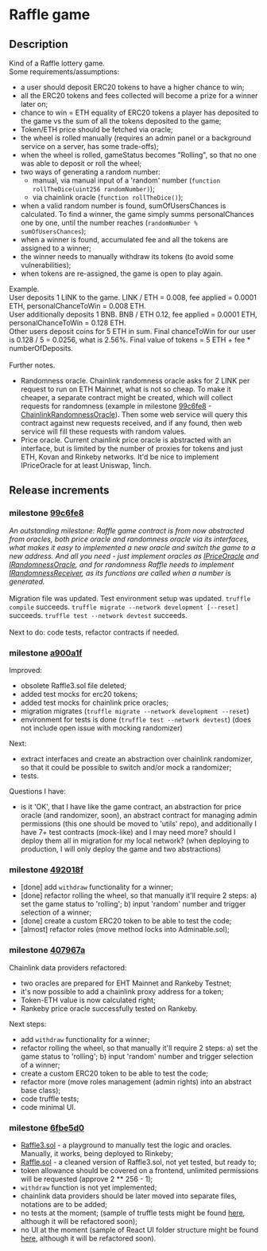 # Raffle game

## Description
Kind of a Raffle lottery game.
<br/>
Some requirements/assumptions:

- a user should deposit ERC20 tokens to have a higher chance to win;
- all the ERC20 tokens and fees collected will become a prize for a winner later on;
- chance to win = ETH equality of ERC20 tokens a player has deposited to the game vs the sum of all the tokens deposited to the game;
- Token/ETH price should be fetched via oracle;
- the wheel is rolled manually (requires an admin panel or a background service on a server, has some trade-offs);
- when the wheel is rolled, gameStatus becomes "Rolling", so that no one was able to deposit or roll the wheel;
- two ways of generating a random number:
  - manual, via manual input of a 'random' number (`function rollTheDice(uint256 randomNumber)`);
  - via chainlink oracle (`function rollTheDice()`);
- when a valid random number is found, sumOfUsersChances is calculated. To find a winner, the game simply summs personalChances one by one, until the number reaches (`randomNumber % sumOfUsersChances`);
- when a winner is found, accumulated fee and all the tokens are assigned to a winner;
- the winner needs to manually withdraw its tokens (to avoid some vulnerabilities);
- when tokens are re-assigned, the game is open to play again.

Example.
<br/>
User deposits 1 LINK to the game. LINK / ETH = 0.008, fee applied = 0.0001 ETH, personalChanceToWin = 0.008 ETH.
<br/>
User additionally deposits 1 BNB. BNB / ETH 0.12, fee applied = 0.0001 ETH, personalChanceToWin = 0.128 ETH.
<br/>
Other users deposit coins for 5 ETH in sum. Final chanceToWin for our user is 0.128 / 5 = 0.0256, what is 2.56%. Final value of tokens = 5 ETH + fee * numberOfDeposits.
<br/>
<br/>
Further notes.
- Randomness oracle. Chainlink randomness oracle asks for 2 LINK per request to run on ETH Mainnet, what is not so cheap. To make it cheaper, a separate contract might be created, which will collect requests for randomness (example in milestone [99c6fe8](https://github.com/artem-bayandin/blockchain-samples/commit/99c6fe8fa48f71540510fbe165a3ae545dd35ea7) - [ChainlinkRandomnessOracle](https://github.com/artem-bayandin/blockchain-samples/blob/99c6fe8fa48f71540510fbe165a3ae545dd35ea7/raffle/contracts/RandomnessOracle.sol)). Then some web service will query this contract against new requests received, and if any found, then web service will fill these requests with random values.
- Price oracle. Current chainlink price oracle is abstracted with an interface, but is limited by the number of proxies for tokens and just ETH, Kovan and Rinkeby networks. It'd be nice to implement IPriceOracle for at least Uniswap, 1inch.

## Release increments

### milestone [99c6fe8](https://github.com/artem-bayandin/blockchain-samples/commit/99c6fe8fa48f71540510fbe165a3ae545dd35ea7)

_An outstanding milestone: Raffle game contract is from now abstracted from oracles, both price oracle and randomness oracle via its interfaces, what makes it easy to implemented a new oracle and switch the game to a new address. And all you need - just implement oracles as [IPriceOracle](https://github.com/artem-bayandin/blockchain-samples/blob/99c6fe8fa48f71540510fbe165a3ae545dd35ea7/raffle/contracts/PriceOracle.sol) and [IRandomnessOracle](https://github.com/artem-bayandin/blockchain-samples/blob/99c6fe8fa48f71540510fbe165a3ae545dd35ea7/raffle/contracts/RandomnessOracle.sol), and for randomness Raffle needs to implement [IRandomnessReceiver](https://github.com/artem-bayandin/blockchain-samples/blob/99c6fe8fa48f71540510fbe165a3ae545dd35ea7/raffle/contracts/RandomnessOracle.sol), as its functions are called when a number is generated._
<br/>
<br/>
Migration file was updated. Test environment setup was updated. `truffle compile` succeeds. `truffle migrate --network development [--reset]` succeeds. `truffle test --network devtest` succeeds.
<br/>
<br/>
Next to do: code tests, refactor contracts if needed.

### milestone [a900a1f](https://github.com/artem-bayandin/blockchain-samples/commit/a900a1f1b1230b6f896e4f7f2a5534b0b3df79d4)

Improved:

- obsolete Raffle3.sol file deleted;
- added test mocks for erc20 tokens;
- added test mocks for chainlink price oracles;
- migration migrates (`truffle migrate --network development --reset`)
- environment for tests is done (`truffle test --network devtest`) (does not include open issue with mocking randomizer)

Next:
- extract interfaces and create an abstraction over chainlink randomizer, so that it could be possible to switch and/or mock a randomizer;
- tests.

Questions I have:

- is it 'OK', that I have like the game contract, an abstraction for price oracle (and randomizer, soon), an abstract contract for managing admin permissions (this one should be moved to 'utils' repo), and additionally I have 7+ test contracts (mock-like) and I may need more? should I deploy them all in migration for my local network? (when deploying to production, I will only deploy the game and two abstractions)

### milestone [492018f](https://github.com/artem-bayandin/blockchain-samples/commit/492018f92d33e8eb6c526953753acfed4da9b48a)

- [done] add `withdraw` functionality for a winner;
- [done] refactor rolling the wheel, so that manually it'll require 2 steps: a) set the game status to 'rolling'; b) input 'random' number and trigger selection of a winner;
- [done] create a custom ERC20 token to be able to test the code;
- [almost] refactor roles (move method locks into Adminable.sol);

### milestone [407967a](https://github.com/artem-bayandin/blockchain-samples/commit/407967af9e59f8cb3a1bef8448776fa6e21dc76c)

Chainlink data providers refactored:

- two oracles are prepared for EHT Mainnet and Rankeby Testnet;
- it's now possible to add a chainlink proxy address for a token;
- Token-ETH value is now calculated right;
- Rankeby price oracle successfully tested on Rankeby.

Next steps:

- add `withdraw` functionality for a winner;
- refactor rolling the wheel, so that manually it'll require 2 steps: a) set the game status to 'rolling'; b) input 'random' number and trigger selection of a winner;
- create a custom ERC20 token to be able to test the code;
- refactor more (move roles management (admin rights) into an abstract base class);
- code truffle tests;
- code minimal UI.

### milestone [6fbe5d0](https://github.com/artem-bayandin/blockchain-samples/tree/6fbe5d0c9fd517066e5f2f643ef18160debf91dc)
- [Raffle3.sol](https://github.com/artem-bayandin/blockchain-samples/blob/6fbe5d0c9fd517066e5f2f643ef18160debf91dc/raffle/contracts/Raffle3.sol) - a playground to manually test the logic and oracles. Manually, it works, being deployed to Rinkeby;
- [Raffle.sol](https://github.com/artem-bayandin/blockchain-samples/blob/6fbe5d0c9fd517066e5f2f643ef18160debf91dc/raffle/contracts/Raffle.sol) - a cleaned version of Raffle3.sol, not yet tested, but ready to;
- token allowance should be covered on a frontend, unlimited permissions will be requested (approve 2 ** 256 - 1);
- `withdraw` function is not yet implemented;
- chainlink data providers should be later moved into separate files, notations are to be added;
- no tests at the moment; (sample of truffle tests might be found [here](https://github.com/artem-bayandin/blockchain-satisfactor/tree/master/test), although it will be refactored soon);
- no UI at the moment (sample of React UI folder structure might be found [here](https://github.com/artem-bayandin/blockchain-satisfactor/tree/master/src), although it will be refactored soon).
